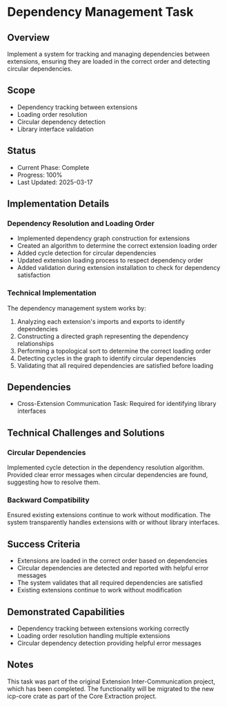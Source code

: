 # Dependency Management Task

## Overview

Implement a system for tracking and managing dependencies between extensions, ensuring they are loaded in the correct order and detecting circular dependencies.

## Scope

- Dependency tracking between extensions
- Loading order resolution
- Circular dependency detection
- Library interface validation

## Status

- Current Phase: Complete
- Progress: 100%
- Last Updated: 2025-03-17

## Implementation Details

### Dependency Resolution and Loading Order

- Implemented dependency graph construction for extensions
- Created an algorithm to determine the correct extension loading order
- Added cycle detection for circular dependencies
- Updated extension loading process to respect dependency order
- Added validation during extension installation to check for dependency satisfaction

### Technical Implementation

The dependency management system works by:

1. Analyzing each extension's imports and exports to identify dependencies
2. Constructing a directed graph representing the dependency relationships
3. Performing a topological sort to determine the correct loading order
4. Detecting cycles in the graph to identify circular dependencies
5. Validating that all required dependencies are satisfied before loading

## Dependencies

- Cross-Extension Communication Task: Required for identifying library interfaces

## Technical Challenges and Solutions

### Circular Dependencies

Implemented cycle detection in the dependency resolution algorithm. Provided clear error messages when circular dependencies are found, suggesting how to resolve them.

### Backward Compatibility

Ensured existing extensions continue to work without modification. The system transparently handles extensions with or without library interfaces.

## Success Criteria

- Extensions are loaded in the correct order based on dependencies
- Circular dependencies are detected and reported with helpful error messages
- The system validates that all required dependencies are satisfied
- Existing extensions continue to work without modification

## Demonstrated Capabilities

- Dependency tracking between extensions working correctly
- Loading order resolution handling multiple extensions
- Circular dependency detection providing helpful error messages

## Notes

This task was part of the original Extension Inter-Communication project, which has been completed. The functionality will be migrated to the new icp-core crate as part of the Core Extraction project.
